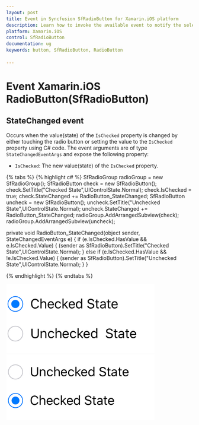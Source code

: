 ```yaml
---
layout: post
title: Event in Syncfusion SfRadioButton for Xamarin.iOS platform
description: Learn how to invoke the available event to notify the selection changes in Xamarin.iOS SfRadioButton
platform: Xamarin.iOS
control: SfRadioButton
documentation: ug 
keywords: button, SfRadioButton, RadioButton

---
```


# Event Xamarin.iOS RadioButton(SfRadioButton)

## StateChanged event

Occurs when the value(state) of the `IsChecked` property is changed by either touching the radio button or setting the value to the `IsChecked` property using C# code. The event arguments are of type `StateChangedEventArgs` and expose the following property:

* `IsChecked`: The new value(state) of the `IsChecked` property.

{% tabs %}
{% highlight c# %}
 SfRadioGroup radioGroup = new SfRadioGroup();
SfRadioButton check = new SfRadioButton();
check.SetTitle("Checked State",UIControlState.Normal);
check.IsChecked = true;
check.StateChanged += RadioButton_StateChanged;
SfRadioButton uncheck = new SfRadioButton();
uncheck.SetTitle("Unchecked State",UIControlState.Normal);
uncheck.StateChanged += RadioButton_StateChanged;
radioGroup.AddArrangedSubview(check);
radioGroup.AddArrangedSubview(uncheck);

private void RadioButton_StateChanged(object sender, StateChangedEventArgs e)
{
    if (e.IsChecked.HasValue && e.IsChecked.Value)
    {
        (sender as SfRadioButton).SetTitle("Checked State",UIControlState.Normal);
    }
    else if (e.IsChecked.HasValue && !e.IsChecked.Value)
    {
       (sender as SfRadioButton).SetTitle("Unchecked State",UIControlState.Normal);
    }
}
 
{% endhighlight %}
{% endtabs %}

![RadioButton Event1](Images/Event1.png)
![RadioButton Event2](Images/Event2.png)